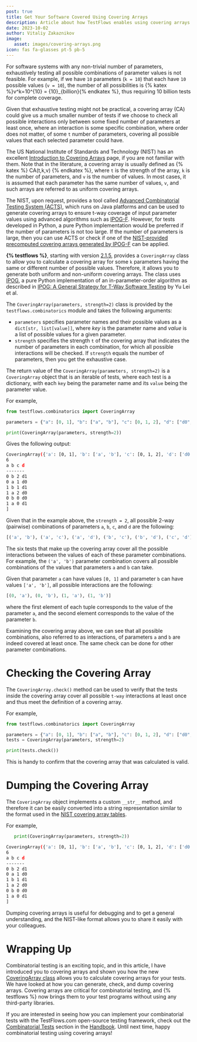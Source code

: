 ```yaml
---
post: true
title: Get Your Software Covered Using Covering Arrays
description: Article about how TestFlows enables using covering arrays as part of combinatorial testing.
date: 2023-10-02
author: Vitaliy Zakaznikov
image:
   asset: images/covering-arrays.png
icon: fas fa-glasses pt-5 pb-5
---
```


For software systems with any non-trivial number of parameters, exhaustively testing all possible combinations of parameter values is not feasible.
For example, if we have `10` parameters (`k = 10`) that each have `10` possible values (`v = 10`), the
number of all possibilities is {% katex %}v^k=10^{10} = {10}_{billion}{% endkatex %}, thus requiring 10 billion tests for complete coverage. <!-- more -->

Given that exhaustive testing might not be practical, a covering array (CA) could give us a much smaller
number of tests if we choose to check all possible interactions only between some fixed number
of parameters at least once, where an interaction is some specific combination, where order does not matter,
of some `t` number of parameters, covering all possible values that each selected parameter could have.

The US National Institute of Standards and Technology (NIST) has an excellent [Introduction to Covering Arrays](https://math.nist.gov/coveringarrays/coveringarray.html) page, if you are not familiar with them. Note that in the literature,
a covering array is usually defined as {% katex %} CA(t,k,v) {% endkatex %},
where `t` is the strength of the array, `k` is the number of parameters, and `v`
is the number of values. In most cases, it is assumed that each parameter
has the same number of values, `v`, and such arrays are referred to
as uniform covering arrays.

The NIST, upon request, provides a tool called [Advanced Combinatorial Testing System (ACTS)](https://csrc.nist.gov/projects/automated-combinatorial-testing-for-software), which runs on Java platforms and can be used to generate covering arrays to ensure t-way coverage of input parameter values using advanced algorithms such as [IPOG-F](https://math.nist.gov/coveringarrays/ipof/ipof-abstract.html). However, for tests developed in Python, a pure Python implementation would be preferred if the number of parameters is not too large. If the number of parameters is large, then you can use ACTS or check
if one of the [NIST-provided precomputed covering arrays generated by IPOG-F](https://math.nist.gov/coveringarrays/ipof/ipof-results.html) can be applied.

**{% testflows %}**, starting with version [2.1.5](https://pypi.org/project/testflows/2.1.5/), provides a `CoveringArray` class to allow you to calculate a covering array
for some `k` parameters having the same or different number of possible values. Therefore, it allows you to generate both uniform and non-uniform covering arrays. The class uses [IPOG], a pure Python implementation of an in-parameter-order algorithm as described in [IPOG: A General Strategy for T-Way Software Testing] by Yu Lei et al.

The `CoveringArray(parameters, strength=2)` class is provided by the `testflows.combinatorics` module and takes the following arguments:

* `parameters` specifies parameter names and their possible values as a `dict[str, list[value]]`, where *key* is the parameter name and
   *value* is a list of possible values for a given parameter.
* `strength` specifies the strength `t` of the covering array that indicates the number of parameters
   in each combination, for which all possible interactions will be checked.
   If `strength` equals the number of parameters, then you get the exhaustive case.

The return value of the `CoveringArray(parameters, strength=2)` is a `CoveringArray` object that is an iterable
of tests, where each test is a dictionary, with each `key` being the parameter name and its `value` being the parameter value.

For example,

```python
from testflows.combinatorics import CoveringArray

parameters = {"a": [0, 1], "b": ["a", "b"], "c": [0, 1, 2], "d": ["d0", "d1"]}

print(CoveringArray(parameters, strength=2))
```

Gives the following output:

```bash
CoveringArray({'a': [0, 1], 'b': ['a', 'b'], 'c': [0, 1, 2], 'd': ['d0', 'd1']},2)[
6
a b c d
-------
0 b 2 d1
0 a 1 d0
1 b 1 d1
1 a 2 d0
0 b 0 d0
1 a 0 d1
]
```

Given that in the example above, the `strength = 2`, all possible 2-way (pairwise)
combinations of parameters `a`, `b`, `c`, and `d` are the following:

```python
[('a', 'b'), ('a', 'c'), ('a', 'd'), ('b', 'c'), ('b', 'd'), ('c', 'd')]
```

The six tests that make up the covering array cover all the possible interactions
between the values of each of these parameter combinations. For example, the `('a', 'b')`
parameter combination covers all possible combinations of the values that
parameters `a` and `b` can take.

Given that parameter `a` can have values `[0, 1]` and parameter `b` can have values `['a', 'b']`, all possible interactions are the following:

```python
[(0, 'a'), (0, 'b'), (1, 'a'), (1, 'b')]
```

where the first element of each tuple corresponds to the value of the parameter `a`, and the second
element corresponds to the value of the parameter `b`.

Examining the covering array above, we can see that all possible combinations, also referred to as interactions, of parameters `a` and `b` are indeed covered at least once. The same check can be done for other parameter combinations.

# Checking the Covering Array

The `CoveringArray.check()` method can be used to verify that the tests
inside the covering array cover all possible `t-way` interactions at least once and thus
meet the definition of a covering array.

For example,

```python
from testflows.combinatorics import CoveringArray

parameters = {"a": [0, 1], "b": ["a", "b"], "c": [0, 1, 2], "d": ["d0", "d1"]}
tests = CoveringArray(parameters, strength=2)

print(tests.check())
```

This is handy to confirm that the covering array that was calculated is valid.

# Dumping the Covering Array

The `CoveringArray` object implements a custom `__str__` method, and therefore it can be easily converted into
a string representation similar to the format used in the [NIST covering array tables](https://math.nist.gov/coveringarrays/ipof/ipof-results.html).

For example,

```python
   print(CoveringArray(parameters, strength=2))
```

```bash
CoveringArray({'a': [0, 1], 'b': ['a', 'b'], 'c': [0, 1, 2], 'd': ['d0', 'd1']},2)[
6
a b c d
-------
0 b 2 d1
0 a 1 d0
1 b 1 d1
1 a 2 d0
0 b 0 d0
1 a 0 d1
]
```

Dumping covering arrays is useful for debugging and to get a general understanding, and the NIST-like format allows you to share it easily with your colleagues.


# Wrapping Up

Combinatorial testing is an exciting topic, and in this article, I
have introduced you to covering arrays and shown you
how the new [CoveringArray class](https://testflows.com/handbook/#Covering-Arrays-Pairwise-N-wise-Testing) allows you to
calculate covering arrays for your tests. We have looked at how you can
generate, check, and dump covering arrays. Covering arrays
are critical for combinatorial testing, and {% testflows %} now brings
them to your test programs without using any third-party libraries.

If you are interested in seeing how you can implement your combinatorial tests
with the TestFlows.com open-source testing framework, check out the [Combinatorial Tests](https://testflows.com/handbook/#Combinatorial-Tests)
section in the [Handbook](https://testflows.com/handbook/). Until next time,
happy combinatorial testing using covering arrays!

[IPOG]: https://citeseerx.ist.psu.edu/document?repid=rep1&type=pdf&doi=1362e14b8210a766099a9516491693c0c08bc04a
[IPOG: A General Strategy for T-Way Software Testing]: https://citeseerx.ist.psu.edu/document?repid=rep1&type=pdf&doi=1362e14b8210a766099a9516491693c0c08bc04a
